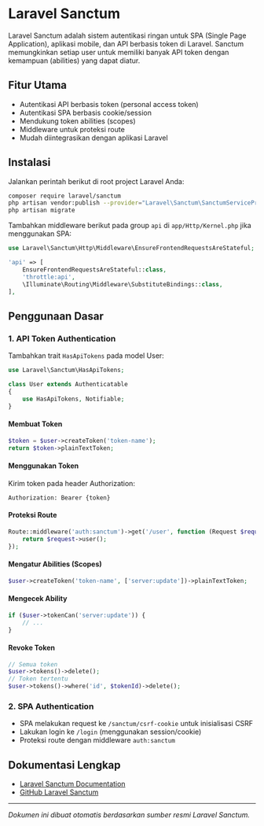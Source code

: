 # Laravel Sanctum

Laravel Sanctum adalah sistem autentikasi ringan untuk SPA (Single Page Application), aplikasi mobile, dan API berbasis token di Laravel. Sanctum memungkinkan setiap user untuk memiliki banyak API token dengan kemampuan (abilities) yang dapat diatur.

## Fitur Utama

-   Autentikasi API berbasis token (personal access token)
-   Autentikasi SPA berbasis cookie/session
-   Mendukung token abilities (scopes)
-   Middleware untuk proteksi route
-   Mudah diintegrasikan dengan aplikasi Laravel

## Instalasi

Jalankan perintah berikut di root project Laravel Anda:

```bash
composer require laravel/sanctum
php artisan vendor:publish --provider="Laravel\Sanctum\SanctumServiceProvider"
php artisan migrate
```

Tambahkan middleware berikut pada group `api` di `app/Http/Kernel.php` jika menggunakan SPA:

```php
use Laravel\Sanctum\Http\Middleware\EnsureFrontendRequestsAreStateful;

'api' => [
    EnsureFrontendRequestsAreStateful::class,
    'throttle:api',
    \Illuminate\Routing\Middleware\SubstituteBindings::class,
],
```

## Penggunaan Dasar

### 1. API Token Authentication

Tambahkan trait `HasApiTokens` pada model User:

```php
use Laravel\Sanctum\HasApiTokens;

class User extends Authenticatable
{
    use HasApiTokens, Notifiable;
}
```

#### Membuat Token

```php
$token = $user->createToken('token-name');
return $token->plainTextToken;
```

#### Menggunakan Token

Kirim token pada header Authorization:

```
Authorization: Bearer {token}
```

#### Proteksi Route

```php
Route::middleware('auth:sanctum')->get('/user', function (Request $request) {
    return $request->user();
});
```

#### Mengatur Abilities (Scopes)

```php
$user->createToken('token-name', ['server:update'])->plainTextToken;
```

#### Mengecek Ability

```php
if ($user->tokenCan('server:update')) {
    // ...
}
```

#### Revoke Token

```php
// Semua token
$user->tokens()->delete();
// Token tertentu
$user->tokens()->where('id', $tokenId)->delete();
```

### 2. SPA Authentication

-   SPA melakukan request ke `/sanctum/csrf-cookie` untuk inisialisasi CSRF
-   Lakukan login ke `/login` (menggunakan session/cookie)
-   Proteksi route dengan middleware `auth:sanctum`

## Dokumentasi Lengkap

-   [Laravel Sanctum Documentation](https://laravel.com/docs/12.x/sanctum)
-   [GitHub Laravel Sanctum](https://github.com/laravel/sanctum)

---

_Dokumen ini dibuat otomatis berdasarkan sumber resmi Laravel Sanctum._
